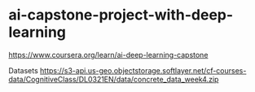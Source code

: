 # ai-capstone-project-with-deep-learning
https://www.coursera.org/learn/ai-deep-learning-capstone

Datasets
https://s3-api.us-geo.objectstorage.softlayer.net/cf-courses-data/CognitiveClass/DL0321EN/data/concrete_data_week4.zip
